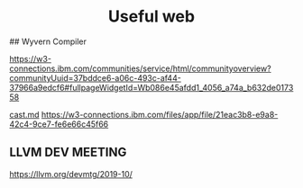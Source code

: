 <h1 align="center">Useful web</h1>
## Wyvern Compiler

https://w3-connections.ibm.com/communities/service/html/communityoverview?communityUuid=37bddce6-a06c-493c-af44-37966a9edcf6#fullpageWidgetId=Wb086e45afdd1_4056_a74a_b632de017358



 [cast.md](cast.md) https://w3-connections.ibm.com/files/app/file/21eac3b8-e9a8-42c4-9ce7-fe6e66c45f66



## 	LLVM DEV MEETING

https://llvm.org/devmtg/2019-10/

